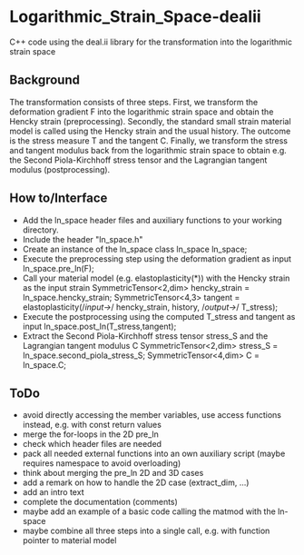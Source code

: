 # Logarithmic_Strain_Space-dealii
C++ code using the deal.ii library for the transformation into the logarithmic strain space

## Background
The transformation consists of three steps. First, we transform the deformation gradient F into the logarithmic strain space and obtain the Hencky strain (preprocessing). Secondly, the standard small strain material model is called using the Hencky strain and the usual history. The outcome is the stress measure T and the tangent C. Finally, we transform the stress and tangent modulus back from the logarithmic strain space to obtain e.g. the Second Piola-Kirchhoff stress tensor and the Lagrangian tangent modulus (postprocessing).

## How to/Interface
* Add the ln_space header files and auxiliary functions to your working directory.
* Include the header "ln_space.h"
* Create an instance of the ln_space class
    	ln_space<dim> ln_space;
* Execute the preprocessing step using the deformation gradient as input
    	ln_space.pre_ln(F);
* Call your material model (e.g. elastoplasticity(*)) with the Hencky strain as the input strain
        SymmetricTensor<2,dim> hencky_strain = ln_space.hencky_strain;
        SymmetricTensor<4,3> tangent = elastoplasticity(/*input->*/ hencky_strain, history, /*output->*/ T_stress);
* Execute the postprocessing using the computed T_stress and tangent as input
        	ln_space.post_ln(T_stress,tangent);
* Extract the Second Piola-Kirchhoff stress tensor stress_S and the Lagrangian tangent modulus C
    	SymmetricTensor<2,dim> stress_S = ln_space.second_piola_stress_S;
    	SymmetricTensor<4,dim> C = ln_space.C;

## ToDo
* avoid directly accessing the member variables, use access functions instead, e.g. with const return values
* merge the for-loops in the 2D pre_ln
* check which header files are needed
* pack all needed external functions into an own auxiliary script (maybe requires namespace to avoid overloading)
* think about merging the pre_ln 2D and 3D cases
* add a remark on how to handle the 2D case (extract_dim, ...)
* add an intro text
* complete the documentation (comments)
* maybe add an example of a basic code calling the matmod with the ln-space
* maybe combine all three steps into a single call, e.g. with function pointer to material model

